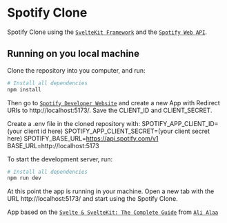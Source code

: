 # Spotify Clone

Spotify Clone using the [`SvelteKit Framework`](https://kit.svelte.dev/) and the [`Spotify Web API`](https://developer.spotify.com/documentation/web-api).

## Running on you local machine

Clone the repository into you computer, and run:
```bash
# Install all dependencies
npm install
```

Then go to [`Spotify Developer Website`](https://developer.spotify.com/documentation/web-api/concepts/apps) and create a new App with Redirect URIs to http://localhost:5173/. Save the CLIENT_ID and CLIENT_SECRET.

Create a .env file in the cloned repository with:
SPOTIFY_APP_CLIENT_ID=(your client id here)
SPOTIFY_APP_CLIENT_SECRET=(your client secret here)
SPOTIFY_BASE_URL=https://api.spotify.com/v1
BASE_URL=http://localhost:5173

To start the development server, run:
```bash
# Install all dependencies
npm run dev
```

At this point the app is running in your machine. Open a new tab with the URL http://localhost:5173/ and start using the Spotify Clone.

App based on the [`Svelte & SvelteKit: The Complete Guide`](https://www.udemy.com/course/svelte-and-sveltekit/) from [`Ali Alaa`](https://www.udemy.com/user/ali-alaa-3/)